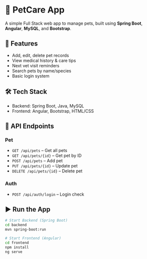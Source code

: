 # 🐾 PetCare App

A simple Full Stack web app to manage pets, built using **Spring Boot**, **Angular**, **MySQL**, and **Bootstrap**.

## 🚀 Features
- Add, edit, delete pet records
- View medical history & care tips
- Next vet visit reminders
- Search pets by name/species
- Basic login system

## 🛠 Tech Stack
- Backend: Spring Boot, Java, MySQL
- Frontend: Angular, Bootstrap, HTML/CSS

## 🔌 API Endpoints

### Pet
- `GET /api/pets` – Get all pets  
- `GET /api/pets/{id}` – Get pet by ID  
- `POST /api/pets` – Add pet  
- `PUT /api/pets/{id}` – Update pet  
- `DELETE /api/pets/{id}` – Delete pet  

### Auth
- `POST /api/auth/login` – Login check

## ▶️ Run the App

```bash
# Start Backend (Spring Boot)
cd backend
mvn spring-boot:run

# Start Frontend (Angular)
cd frontend
npm install
ng serve
